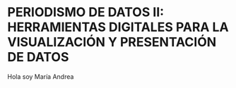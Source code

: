 # PERIODISMO DE DATOS II: HERRAMIENTAS DIGITALES PARA LA VISUALIZACIÓN Y PRESENTACIÓN DE DATOS

Hola soy María Andrea  
